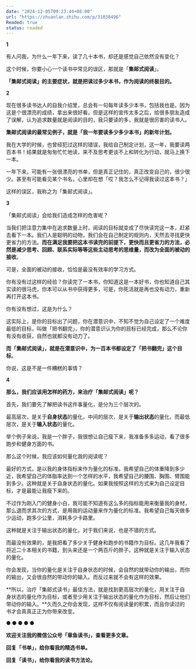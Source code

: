 ```yaml
---
date: "2024-12-05T09:23:44+08:00"
url: "https://zhuanlan.zhihu.com/p/31038496"
Readed: true
status: readed
---
```

**1**

有人问我，为什么一年下来，读了几十本书，却还是感觉自己依然没有变化？

这个时候，你要小心一个读书中常见的误区，那就是「**集邮式阅读**」。  

**「集邮式阅读」的主要症状，就是把读过多少本书，作为阅读的终极目的。**

**2**

现在很多读书达人的自我介绍里，总会有一句每年读多少本书，包括我也是。因为这是个很漂亮的成绩，拿出来很好看。但是这样的宣传太多之后，给很多朋友造成了误解，认为追求数量就是阅读的目的，我只要读的多，我就是很厉害的读书人。

**集邮式阅读的最常见例子，就是「我一年要读多少多少本书」的新年计划。**

我在大学的时候，也曾经犯过这样的错误，我给自己制定计划，这一年，我要读两百本书！结果就是匆匆忙忙地读，来不及思考更谈不上和转化为行动，就马上换下一本。

一年下来，可能有一张很漂亮的书单，但是真正记住的，真正改变自己的，很少很少。甚至有可能看见某个书名，心里却在想「哎？我怎么不记得我读过这本书？」

这样的误区，我称之为「集邮式阅读」。

**3**

「集邮式阅读」会给我们造成怎样的危害呢？

当我们把注意力集中在追求数量上时，阅读的目标就变成了尽快读完这一本，赶紧去看下一本。我们人是聪明的动物，我们会在自己制定的规则内，天然去寻找更快更省力的方法。**而在满足我要把这本书读完的前提下，更快而且更省力的方法，必然是减少思考、回顾、联系实际等等这些主动思考的思维量，而改为全面的被动的接收**。

可是，全面的被动的接收，恰恰是最没有效率的学习方式。

你有没有过这样的经验？你读完了一本书，你知道这是一本好书，你也知道自己其实读的很马虎，你本可以从书中获得更多，可是，你死活就是再也没有动力，重新再打开这本书。

你有没有想过，这是为什么？

这实际上，是你的目标出了问题，你在潜意识中，不知不觉为自己设定了一个难度最低的目标，叫做「把书翻完」，你的潜意识认为你的目标已经完成，那么不论你有没有收获，自然也就都没有动力了。

**而「集邮式阅读」，就是在潜意识中，为一百本书都设定了「把书翻完」这个目标**。

你说，这是不是一件糟糕的事情？

**4**

**那么，我们应该用怎样的药方，来治疗「集邮式阅读」呢？**

首先，我们要先了解把读书这件事量化，是分为三个层次的。

最高层次，是关于**自身状态**的量化，中间的层次，是关于**输出状态**的量化，而最低层次，是关于**输入状态**的量化。

举个例子来说，我是一个胖子，我很想让自己瘦下来，我准备多多运动，看了很多跑步和健身方面的书。

那么这个时候，我应该如何量化我的阅读呢？

最好的方式，是以我的身体指标来作为量化的标准。我希望自己的体重降到多少近，我希望自己的体脂率达到一个怎样的水平，我希望自己的腰围、胸围、臂围能到多少。这种就是关于自身状态的量化。如果我按照这样的方式来为自己设定目标，才是最能让我瘦下来的。

不过作为刚入门的健身小白，我可能不知道有这么多的指标能用来衡量我的身材，那么退而求其次的方式，是用我的运动量来作为量化的标准。我希望自己每天做多少运动，跑多少公里，消耗多少卡路里。  

这种就是关注于输出状态的量化，对于我们来说，也是不错的方式。

而最没有效果的，是我把看了多少关于健身和跑步的书籍作为目标。这几年我看了将近二十本相关的书籍，到头来还是一个两百斤的胖子。这种就是关注于输入状态的量化。

你会发现，当你的量化是关注于自身状态的时候，会自然的就带动你的输出，而你的输出，又会很自然的带动你的输入。而反过来就不会有这样的效果。

**所以，治疗「集邮式读书」最佳方法，就是找到更高层次的量化，用关注于自身状态的量化作为目标，或者至少用关注于输出状态的量化作为目标，然后让他们带动你的输入。**久而久之你会发现，这样不仅有阅读量的积累，而且你读过的书才会真真正正为你带来改变。

**● ● ● ● ●**

**欢迎关注我的微信公众号「章鱼读书」，查看更多文章。**

**回复「书单」，给你看我的精选书单。**

**回复「读书」，给你看我的读书方法论。**